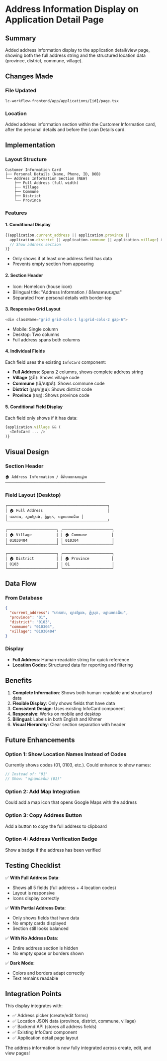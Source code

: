 # Address Information Display on Application Detail Page

## Summary
Added address information display to the application detail/view page, showing both the full address string and the structured location data (province, district, commune, village).

## Changes Made

### File Updated
`lc-workflow-frontend/app/applications/[id]/page.tsx`

### Location
Added address information section within the Customer Information card, after the personal details and before the Loan Details card.

## Implementation

### Layout Structure
```
Customer Information Card
├── Personal Details (Name, Phone, ID, DOB)
└── Address Information Section (NEW)
    ├── Full Address (full width)
    ├── Village
    ├── Commune
    ├── District
    └── Province
```

### Features

#### 1. Conditional Display
```typescript
{(application.current_address || application.province || 
  application.district || application.commune || application.village) && (
  // Show address section
)}
```
- Only shows if at least one address field has data
- Prevents empty section from appearing

#### 2. Section Header
- Icon: HomeIcon (house icon)
- Bilingual title: "Address Information / ព័ត៌មានអាសយដ្ឋាន"
- Separated from personal details with border-top

#### 3. Responsive Grid Layout
```typescript
<div className="grid grid-cols-1 lg:grid-cols-2 gap-6">
```
- Mobile: Single column
- Desktop: Two columns
- Full address spans both columns

#### 4. Individual Fields
Each field uses the existing `InfoCard` component:
- **Full Address**: Spans 2 columns, shows complete address string
- **Village** (ភូមិ): Shows village code
- **Commune** (ឃុំ/សង្កាត់): Shows commune code
- **District** (ស្រុក/ក្រុង): Shows district code
- **Province** (ខេត្ត): Shows province code

#### 5. Conditional Field Display
Each field only shows if it has data:
```typescript
{application.village && (
  <InfoCard ... />
)}
```

## Visual Design

### Section Header
```
🏠 Address Information / ព័ត៌មានអាសយដ្ឋាន
─────────────────────────────────────────────
```

### Field Layout (Desktop)
```
┌─────────────────────────────────────────────┐
│ 🏠 Full Address                             │
│ គោកចារ, ស្ពានស្រែង, ភ្នំស្រុក, បន្ទាយមានជ័យ │
└─────────────────────────────────────────────┘

┌──────────────────────┐ ┌──────────────────────┐
│ 🏠 Village           │ │ 🏠 Commune           │
│ 01030404             │ │ 010304               │
└──────────────────────┘ └──────────────────────┘

┌──────────────────────┐ ┌──────────────────────┐
│ 🏠 District          │ │ 🏠 Province          │
│ 0103                 │ │ 01                   │
└──────────────────────┘ └──────────────────────┘
```

## Data Flow

### From Database
```json
{
  "current_address": "គោកចារ, ស្ពានស្រែង, ភ្នំស្រុក, បន្ទាយមានជ័យ",
  "province": "01",
  "district": "0103",
  "commune": "010304",
  "village": "01030404"
}
```

### Display
- **Full Address**: Human-readable string for quick reference
- **Location Codes**: Structured data for reporting and filtering

## Benefits

1. **Complete Information**: Shows both human-readable and structured data
2. **Flexible Display**: Only shows fields that have data
3. **Consistent Design**: Uses existing InfoCard component
4. **Responsive**: Works on mobile and desktop
5. **Bilingual**: Labels in both English and Khmer
6. **Visual Hierarchy**: Clear section separation with header

## Future Enhancements

### Option 1: Show Location Names Instead of Codes
Currently shows codes (01, 0103, etc.). Could enhance to show names:
```typescript
// Instead of: "01"
// Show: "បន្ទាយមានជ័យ (01)"
```

### Option 2: Add Map Integration
Could add a map icon that opens Google Maps with the address

### Option 3: Copy Address Button
Add a button to copy the full address to clipboard

### Option 4: Address Verification Badge
Show a badge if the address has been verified

## Testing Checklist

✅ **With Full Address Data**:
- Shows all 5 fields (full address + 4 location codes)
- Layout is responsive
- Icons display correctly

✅ **With Partial Address Data**:
- Only shows fields that have data
- No empty cards displayed
- Section still looks balanced

✅ **With No Address Data**:
- Entire address section is hidden
- No empty space or borders shown

✅ **Dark Mode**:
- Colors and borders adapt correctly
- Text remains readable

## Integration Points

This display integrates with:
- ✅ Address picker (create/edit forms)
- ✅ Location JSON data (province, district, commune, village)
- ✅ Backend API (stores all address fields)
- ✅ Existing InfoCard component
- ✅ Application detail page layout

The address information is now fully integrated across create, edit, and view pages!
